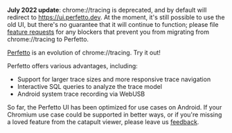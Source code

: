 **July 2022 update**: chrome://tracing is deprecated, and by default will
redirect to https://ui.perfetto.dev. At the moment, it's still possible to use
the old UI, but there's no guarantee that it will continue to function;
please file [feature requests](https://perfetto.dev/docs/#bugs) for any
blockers that prevent you from migrating from chrome://tracing to Perfetto.

[Perfetto](https://perfetto.dev) is an evolution of chrome://tracing. Try it
out!

Perfetto offers various advantages, including:

* Support for larger trace sizes and more responsive trace navigation
* Interactive SQL queries to analyze the trace model
* Android system trace recording via WebUSB

So far, the Perfetto UI has been optimized for use cases on Android. If your
Chromium use case could be supported in better ways, or if you're missing a
loved feature from the catapult viewer, please leave us
[feedback](https://perfetto.dev/docs/#bugs).
